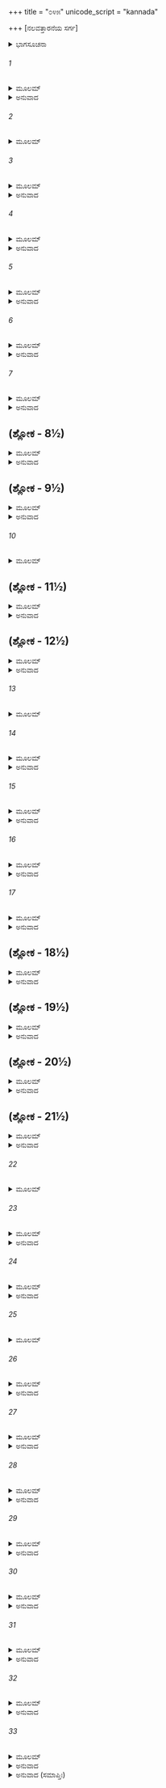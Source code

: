 +++
title = "೦೪೫"
unicode_script = "kannada"

+++
[ನಲವತ್ತಾರನೆಯ ಸರ್ಗ]



<details><summary>ಭಾಗಸೂಚನಾ</summary>

ಲಕ್ಷ್ಮಣನು ಸೀತೆಯನ್ನು ಗಂಗಾತೀರಕ್ಕೆ ಕರೆದೊಯ್ದುದು
</details>

###### 1


<details><summary>ಮೂಲಮ್</summary>

ತತೋ ರಜನ್ಯಾಂ ವ್ಯಷ್ಟಾಯಾಂ ಲಕ್ಷ್ಮಣೋ ದೀನಚೇತನಃ ।  
ಸುಮಂತ್ರಮಬ್ರವೀದ್ವಾಕ್ಯಂ ಮುಖೇನ ಪರಿಶುಷ್ಯತಾ ॥
</details>

<details><summary>ಅನುವಾದ</summary>

ಅನಂತರ ರಾತ್ರೆ ಕಳೆದ್ಢು ಬೆಳಗಾದಾಗ ಲಕ್ಷ್ಮಣನು ಮನಸ್ಸಿನಲ್ಲಿ ದುಃಖಿತನಾಗಿ ಬಾಡಿದ ಮುಖದಿಂದ ಸುಮಂತ್ರ ನಲ್ಲಿ ಹೇಳಿದನು.॥1॥
</details>

###### 2


<details><summary>ಮೂಲಮ್</summary>

ಸಾರಥೇ ತುರಗಾನ್ ಶೀಘ್ರಾನ್ಯೋಜಯಸ್ವ ರಥೋತ್ತಮೇ ।  
ಸ್ವಾಸ್ತೀರ್ಣಂ ರಾಜವಚನಾತ್ಸೀತಾಯಾಶ್ಚಾಸನಂ ಶುಭಮ್ ॥
</details>

###### 3


<details><summary>ಮೂಲಮ್</summary>

ಸೀತಾ ಹಿ ರಾಜವಚನಾದಾಶ್ರಮಂ ಪುಣ್ಯಕರ್ಮಣಾಮ್ ।  
ಮಯಾ ನೇಯಾ ಮಹರ್ಷೀಣಾಂ ಶೀಘ್ರಮಾನೀಯತಾಂ ರಥಃ ॥
</details>

<details><summary>ಅನುವಾದ</summary>

ಸಾರಥಿಯೇ! ಒಂದು ಉತ್ತಮ ರಥದಲ್ಲಿ ಶೀಘ್ರಗಾಮಿ ಕುದುರೆಗಳನ್ನು ಹೂಡಿ, ಆ ರಥದಲ್ಲಿ ಸೀತೆಗಾಗಿ ಸುಂದರ ಆಸನವನ್ನು ಇರಿಸು. ನಾನು ಮಹಾರಾಜರ ಆಜ್ಞೆಯಂತೆ ಸೀತಾದೇವಿಯನ್ನು ಪುಣ್ಯಕರ್ಮಾ ಮಹರ್ಷಿಗಳ ಆಶ್ರಮಕ್ಕೆ ಕರೆದೊಯ್ಯಬೇಕಾಗಿದೆ. ನೀನು ಬೇಗನೇ ರಥವನ್ನು ತೆಗೆದುಕೊಂಡು ಬಾ.॥2-3॥
</details>

###### 4


<details><summary>ಮೂಲಮ್</summary>

ಸುಮಂತ್ರಸ್ತು ತಥೇತ್ಯುಕ್ತ್ವಾ ಯುಕ್ತಂ ಪರಮವಾಜಿಭಿಃ ।  
ರಥಂ ಸುರುಚಿರಪ್ರಖ್ಯಂ ಸ್ವಾಸ್ತೀರ್ಣಂಸುಖಶಯ್ಯಯಾ ॥
</details>

<details><summary>ಅನುವಾದ</summary>

ಆಗ ಸುಮಂತ್ರನು ಹಾಗೆಯೇ ಆಗಲೀ ಎಂದು ಹೇಳಿ ಕೂಡಲೇ ಉತ್ತಮ ಕುದುರೆಗಳನ್ನು ಹೂಡಿದ ಒಂದು ಸುಂದರ ರಥವನ್ನು ತಂದನು. ಅದರಲ್ಲಿ ಸುಖಮಯ ಶಯ್ಯೆಯಿಂದ ಕೂಡಿದ್ದು ಸುಂದರ ಮೇಲ್ಹೊದಿಕೆ ಹಾಸಿತ್ತು.॥4॥
</details>

###### 5


<details><summary>ಮೂಲಮ್</summary>

ಆನೀಯೋವಾಚ ಸೌಮಿತ್ರಿಂ ಮಿತ್ರಾಣಾಂ ಮಾನವರ್ಧನಮ್ ।  
ರಥೋಽಯಂ ಸಮನುಪ್ರಾಪ್ತೋ ಯತ್ಕಾರ್ಯಂ ಕ್ರಿಯತಾಂ ಪ್ರಭೋ ॥
</details>

<details><summary>ಅನುವಾದ</summary>

ಅದನ್ನು ತಂದು ಮಿತ್ರರ ಮಾನವನ್ನು ಹೆಚ್ಚಿಸುವ ಸುಮಿತ್ರಾಕುಮಾರನಲ್ಲಿ ಹೇಳಿದನು - ಪ್ರಭೋ! ಇದೋ ರಥ ಬಂದಿದೆ. ಮುಂದಿನ ಕಾರ್ಯವನ್ನು ಮಾಡು.॥5॥
</details>

###### 6


<details><summary>ಮೂಲಮ್</summary>

ಏವಮುಕ್ತಃ ಸುಮಂತ್ರೇಣ ರಾಜವೇಶ್ಮನಿ ಲಕ್ಷ್ಮಣಃ ।  
ಪ್ರವಿಶ್ಯ ಸೀತಾಮಾಸಾದ್ಯ ವ್ಯಾಜಹಾರ ನರರ್ಷಭಃ ॥
</details>

<details><summary>ಅನುವಾದ</summary>

ಸುಮಂತ್ರನು ಹೀಗೆ ಹೇಳಿದಾಗ ನರಶ್ರೇಷ್ಠ ಲಕ್ಷ್ಮಣನು ಅರಮನೆಯೊಳಗೆ ಹೋಗಿ ಸೀತೆಯ ಬಳಿಯಲ್ಲಿ ಇಂತೆಂದನು-॥6॥
</details>

###### 7


<details><summary>ಮೂಲಮ್</summary>

ತ್ವಯಾ ಕಿಲೈಷ ನೃಪತಿರ್ವರಂ ವೈ ಯಾಚಿತಃ ಪ್ರಭುಃ ।  
ನೃಪೇಣ ಚ ಪ್ರತಿಜ್ಞಾತಮಾಜ್ಞಪ್ತಶ್ಚಾಶ್ರಮಂ ಪ್ರತಿ ॥
</details>

<details><summary>ಅನುವಾದ</summary>

ದೇವಿ! ನೀವು ಮಹಾರಾಜರಲ್ಲಿ ಮುನಿಗಳ ಆಶ್ರಮಗಳಿಗೆ ಹೋಗುವ ವರ ಕೇಳಿದ್ದೀರಲ್ಲ. ಮಹಾರಾಜರು ನಿಮ್ಮನ್ನು ಆಶ್ರಮಕ್ಕೆ ಕಳುಹಿಸಿಕೊಡಲು ಒಪ್ಪಿಗೆಯನ್ನು ನೀಡಿದ್ದರು.॥7॥
</details>

## (ಶ್ಲೋಕ - 8½)


<details><summary>ಮೂಲಮ್</summary>

ಗಂಗಾ ತೀರೇ ಮಯಾ ದೇವಿ ಋಷೀಣಾಮಾಶ್ರಮಾನ್ ಶುಭಾನ್ ।  
ಶೀಘ್ರಂ ಗತ್ವಾ ತು ವೈದೇಹಿಶಾಸನಾತ್ ಪಾರ್ಥಿವಸ್ಯ ನಃ ॥  
ಅರಣ್ಯೇ ಮುನಿಭಿರ್ಜುಷ್ಟೇ ಅವನೇಯಾ ಭವಿಷ್ಯಸಿ ।
</details>

<details><summary>ಅನುವಾದ</summary>

ವಿದೇಹನಂದಿನಿ! ದೇವಿ ! ಆ ಮಾತಿಗನುಸಾರ ನಾನು ರಾಜರ ಆಜ್ಞೆಯಂತೆ ಶೀಘ್ರವಾಗಿ ಗಂಗಾತೀರದ ಋಷಿಗಳ ಸುಂದರ ಆಶ್ರಮಗಳಿಗೆ ನಿಮ್ಮನ್ನು ಕರೆದುಕೊಂಡು ಹೋಗುವೆನು.॥8½॥
</details>

## (ಶ್ಲೋಕ - 9½)


<details><summary>ಮೂಲಮ್</summary>

ಏವಮುಕ್ತಾತು ವೈದೇಹೀ ಲಕ್ಷ್ಮಣೇನ ಮಹಾತ್ಮನಾ ॥  
ಪ್ರಹರ್ಷಮತುಲಂ ಲೇಭೇ ಗಮನಂ ಚಾಪ್ಯರೋಚಯತ್ ।
</details>

<details><summary>ಅನುವಾದ</summary>

ಮಹಾತ್ಮಾ ಲಕ್ಷ್ಮಣನು ಹೀಗೆ ಹೇಳಿದಾಗ ವೈದೇಹಿ ಸೀತೆಗೆ ಅಪಾರ ಹರ್ಷವಾಯಿತು. ಅವಳು ಹೋಗಲು ಸಿದ್ಧಳಾದಳು.॥9½॥
</details>

###### 10


<details><summary>ಮೂಲಮ್</summary>

ವಾಸಾಂಸಿ ಚ ಮಹಾರ್ಹಾಣಿ ರತ್ನಾ ನಿ ವಿವಿಧಾನಿ ಚ ॥
</details>

## (ಶ್ಲೋಕ - 11½)


<details><summary>ಮೂಲಮ್</summary>

ಗೃಹೀತ್ವಾ ತಾನಿ ವೈದೇಹೀ ಗಮನಾಯೋಪಚಕ್ರಮೇ ।  
ಇಮಾನಿ ಮುನಿಪತ್ನೀನಾಂ ದಾಸ್ಯಾಮ್ಯಾಭರಣಾನ್ಯಹಮ್ ॥  
ವಸ್ತ್ರಾಣಿ ಚ ಮಹಾರ್ಹಾಣಿ ಧನಾನಿ ವಿವಿಧಾನಿ ಚ ।
</details>

<details><summary>ಅನುವಾದ</summary>

ಬಹುಮೂಲ್ಯ ವಸ್ತ್ರ ಮತ್ತು ನಾನಾ ಪ್ರಕಾರದ ರತ್ನಗಳನ್ನು ಎತ್ತಿಕೊಂಡು ಸೀತೆಯು ವನದ ಯಾತ್ರೆಗಾಗಿ ಉದ್ಯುಕ್ತಳಾಗಿ ಲಕ್ಷ್ಮಣನಲ್ಲಿ ಹೇಳಿದಳು - ಇವೆಲ್ಲ ಬಹುಮೂಲ್ಯ ವಸ್ತ್ರಾಭೂಣಗಳನ್ನು, ನಾನಾ ರೀತಿಯ ರತ್ನ, ಧನಗಳನ್ನು ನಾನು ಮುನಿಪತ್ನಿಯರಿಗೆ ಕೊಡುವೆನು.॥10-11½॥
</details>

## (ಶ್ಲೋಕ - 12½)


<details><summary>ಮೂಲಮ್</summary>

ಸೌಮಿತ್ರಿಸ್ತು ತಥೇತ್ಯುಕ್ತ್ವಾ ರಥಮಾರೋಪ್ಯ ಮೈಥಿಲೀಮ್ ॥  
ಪ್ರಯಯೌ ಶೀಘ್ರತುರಗಂ ರಾಮಸ್ಯಾಜ್ಞಾಮನುಸ್ಮರನ್ ।
</details>

<details><summary>ಅನುವಾದ</summary>

‘ಹಾಗೆಯೇ ಆಗಲಿ’ ಎಂದು ಹೇಳಿ ಲಕ್ಷ್ಮಣನು ಮಿಥಿಲೇಶ ಕುಮಾರಿ ಸೀತೆಯನ್ನು ರಥದಲ್ಲಿ ಕುಳ್ಳಿರಿಸಿ ಶ್ರೀರಾಮನ ಆಜ್ಞೆಯನ್ನು ಗಮನದಲ್ಲಿಟ್ಟು, ವೇಗವಾಗಿ ಓಡುವ ಕುದುರೆಗಳುಳ್ಳ ರಥದಲ್ಲಿ ಹತ್ತಿ ವನದ ಕಡೆಗೆ ಹೊರಟನು.॥12½॥
</details>

###### 13


<details><summary>ಮೂಲಮ್</summary>

ಅಬ್ರವೀಚ್ಚ ತದಾ ಸೀತಾ ಲಕ್ಷ್ಮಣಂ ಲಕ್ಷ್ಮಿವರ್ಧನಮ್ ॥
</details>

###### 14


<details><summary>ಮೂಲಮ್</summary>

ಅಶುಭಾನಿ ಬಹೂನ್ಯೇವ ಪಶ್ಯಾಮಿ ರಘುನಂದನ ।  
ನಯನಂ ಮೇ ಸ್ಫುರತ್ಯದ್ಯ ಗಾತ್ರೋತ್ಕಂಪಶ್ಚ ಜಾಯತೇ ॥
</details>

<details><summary>ಅನುವಾದ</summary>

ಆಗ ಸೀತೆಯು ಲಕ್ಷ್ಮೀವರ್ಧನ ಲಕ್ಷ್ಮಣನಲ್ಲಿ ಹೇಳಿದಳು - ರಘುನಂದನ! ನನಗೆ ಅನೇಕ ಅಪಶಕುನಗಳು ಕಂಡು ಬರುತ್ತಿವೆ. ಇಂದು ನನ್ನ ಬಲಗಣ್ಣು ಹಾರುತ್ತಿದೆ. ಶರೀರ ನಡುಗುತ್ತಿದೆ.॥13-14॥
</details>

###### 15


<details><summary>ಮೂಲಮ್</summary>

ಹೃದಯಂ ಚೈವ ಸೌಮಿತ್ರೇ ಅಸ್ವಸ್ಥಮಿವ ಲಕ್ಷಯೇ ।  
ಔತ್ಸುಕ್ಯಂ ಪರಮಂ ಚಾಪಿ ಅಧೃತಿಶ್ಚ ಪರಾ ಮಮ ॥
</details>

<details><summary>ಅನುವಾದ</summary>

ಸುಮಿತ್ರಾ ಕುಮಾರ! ನನ್ನ ಮನಸ್ಸು ಅಸ್ವಸ್ಥದಂತಾಗಿದೆ. ಮನಸ್ಸಿನಲ್ಲಿ ಭಾರೀ ಉತ್ಕಂಠತೆ ಉಂಟಾಗಿದೆ. ನನ್ನ ಅಧೀರತೆ ಪರಾಕಾಷ್ಠೆಗೆ ಮುಟ್ಟಿದೆ.॥15॥
</details>

###### 16


<details><summary>ಮೂಲಮ್</summary>

ಶೂನ್ಯಾಮೇವ ಚ ಪಶ್ಯಾಮಿ ಪೃಥಿವೀಂ ಪೃಥುಲೋಚನ ।  
ಅಪಿ ಸ್ವಸ್ತಿ ಭವೇತ್ತಸ್ಯ ಭ್ರಾತುಸ್ತೇ ಭ್ರಾತೃವತ್ಸಲ ॥
</details>

<details><summary>ಅನುವಾದ</summary>

ವಿಶಾಲಲೋಚನ ಲಕ್ಷ್ಮಣ! ಭೂಮಿಯು ಬರಿದಾಗಿರುವಂತೆ ನನಗೆ ತೋರುತ್ತದೆ. ಭ್ರಾತೃವತ್ಸಲ! ನಿನ್ನ ಅಣ್ಣ ಕುಶಲರಾಗಿ ಇರಲಿ.॥16॥
</details>

###### 17


<details><summary>ಮೂಲಮ್</summary>

ಶ್ವಶ್ರೂಣಾಂ ಚೈವ ಮೇ ವೀರಸರ್ವಾಸಾಮವಿಶೇಷತಃ ।  
ಪುರೇ ಜನಪದೇ ಚೈವ ಕುಶಲಂ ಪ್ರಾಣಿನಾಮಪಿ ॥
</details>

<details><summary>ಅನುವಾದ</summary>

ವೀರನೇ! ನನ್ನ ಎಲ್ಲ ಅತ್ತೆಯಂದಿರು ಆನಂದವಾಗಿರಲಿ. ನಗರ ಮತ್ತು ದೇಶದ ಎಲ್ಲ ಪ್ರಾಣಿಗಳು ಕ್ಷೇಮದಿಂದ ಇರಲಿ.॥17॥
</details>

## (ಶ್ಲೋಕ - 18½)


<details><summary>ಮೂಲಮ್</summary>

ಇತ್ಯಂಜಲಿಕೃತಾ ಸೀತಾ ದೇವತಾ ಅಭ್ಯಯಾಚತ ।  
ಲಕ್ಷ್ಮಣೋಽರ್ಥಂ ತತಃ ಶ್ರುತ್ವಾ ಶಿರಸಾ ವಂದ್ಯ ಮೈಥಿಲೀಮ್ ॥  
ಶಿವಮಿತ್ಯಬ್ರವೀದ್ಧೃಷ್ಟೋ ಹೃದಯೇನ ವಿಶುಷ್ಯತಾ ।
</details>

<details><summary>ಅನುವಾದ</summary>

ಹೀಗೆ ಹೇಳುತ್ತಾ ಸೀತೆಯು ಕೈಮುಗಿದು ದೇವತೆಗಳಲ್ಲಿ ಪ್ರಾರ್ಥಿಸಿದಳು. ಸೀತೆಯ ಮಾತನ್ನು ಕೇಳಿ ಲಕ್ಷ್ಮಣನು ತಲೆಬಾಗಿ ಆಕೆಗೆ ನಮಸ್ಕರಿಸಿ, ಹೊರಗಿನಿಂದ ಪ್ರಸನ್ನನಾಗಿ, ಕಮರಿದ ಹೃದಯದಿಂದ ಹೇಳಿದನು - ಎಲ್ಲರ ಕಲ್ಯಾಣವಾಗಲಿ.॥18½॥
</details>

## (ಶ್ಲೋಕ - 19½)


<details><summary>ಮೂಲಮ್</summary>

ತತೋ ವಾಸಮುಪಾಗಮ್ಯ ಗೋಮತೀತೀರ ಆಶ್ರಮೇ ॥  
ಪ್ರಭಾತೇ ಪುನರುತ್ಥಾಯ ಸೌಮಿತ್ರಿಃ ಸೂತಮಬ್ರವೀತ್ ।
</details>

<details><summary>ಅನುವಾದ</summary>

ಅನಂತರ ಗೋಮತಿಯ ತೀರಕ್ಕೆ ಹೋಗಿ ಒಂದು ಆಶ್ರಮದಲ್ಲಿ ಇರುಳನ್ನು ಕಳೆದು, ಮತ್ತೆ ಪ್ರಾತಃಕಾಲ ಎದ್ದು ಸುಮಿತ್ರಾ ಕುಮಾರನು ಸಾರಥಿಯಲ್ಲಿ ಹೇಳಿದನು.॥19½॥
</details>

## (ಶ್ಲೋಕ - 20½)


<details><summary>ಮೂಲಮ್</summary>

ಯೋಜಯಸ್ವ ರಥಂ ಶೀಘ್ರಮದ್ಯ ಭಾಗೀರಥೀಜಲಮ್ ॥  
ಶಿರಸಾ ಧಾರಯಿಷ್ಯಾಮಿ ತ್ರಿಯಂಬಕ ಇವೌಜಸಾ ।
</details>

<details><summary>ಅನುವಾದ</summary>

ಸಾರಥಿಯೇ! ಬೇಗನೇ ರಥ ಸಿದ್ಧಗೊಳಿಸು. ಭಾಗೀರಥಿಯನ್ನು ಭಗವಾನ್ ಶಂಕರನು ತನ್ನ ತೇಜದಿಂದ ಮಸ್ತಕದಲ್ಲಿ ಧರಿಸಿದಂತೆಯೇ, ಇಂದು ನಾನೂ ಗಂಗೆಯನ್ನು ತಲೆಯಲ್ಲಿ ಧರಿಸುವೆನು.॥20½॥
</details>

## (ಶ್ಲೋಕ - 21½)


<details><summary>ಮೂಲಮ್</summary>

ಸೋಽಶ್ವಾನ್ವಿಚಾರಯಿತ್ವಾ ತು ರಥೇ ಯುಕ್ತಾನ್ಮನೋಜವಾನ್ ॥  
ಆರೋಹಸ್ವೇತಿ ವೈದೇಹೀಂ ಸೂತಃ ಪ್ರಾಂಜಲಿರಬ್ರವೀತ್ ।
</details>

<details><summary>ಅನುವಾದ</summary>

ಸಾರಥಿಯು ಮನೋವೇಗದಂತೆ ವೇಗಶಾಲಿ ಕುದುರೆಗಳನ್ನು ರಥಕ್ಕೆ ಹೂಡಿದನು ಮತ್ತೆ ವಿದೇಹನಂದಿನೀ ಸೀತೆಯಲ್ಲಿ ಕೈಮುಗಿದು ಹೇಳಿದನು-ದೇವಿ! ರಥಾರೂಢರಾಗಿರಿ.॥21½॥
</details>

###### 22


<details><summary>ಮೂಲಮ್</summary>

ಸಾ ತು ಸೂತಸ್ಯ ವಚನಾದಾರುರೋಹ ರಥೋತ್ತಮಮ್ ॥
</details>

###### 23


<details><summary>ಮೂಲಮ್</summary>

ಸೀತಾ ಸೌಮಿತ್ರಿಣಾ ಸಾರ್ಧಂ ಸುಮಂತ್ರೇಣ ಚ ಧೀಮತಾ ।  
ಆಸಸಾದ ವಿಶಾಲಾಕ್ಷೀಗಂಗಾಂ ಪಾಪವಿನಾಶಿನೀಮ್ ॥
</details>

<details><summary>ಅನುವಾದ</summary>

ಸೂತನು ಹೇಳಿದಾಗ ದೇವೀ ಸೀತೆಯು ಆ ಉತ್ತಮ ರಥವನ್ನು ಹತ್ತಿದಳು. ಹೀಗೆ ಲಕ್ಷ್ಮಣ ಮತ್ತು ಬುದ್ಧಿವಂತ ಸುಮಂತ್ರರೊಂದಿಗೆ ವಿಶಾಲಲೋಚನೆ ಸೀತಾದೇವಿಯು ಪಾಪನಾಶಿನೀ ಗಂಗಾತೀರಕ್ಕೆ ತಲುಪಿದಳು.॥22-23॥
</details>

###### 24


<details><summary>ಮೂಲಮ್</summary>

ಅಥಾರ್ಧದಿವಸೇ ಗತ್ವಾ ಭಾಗೀರಥ್ಯಾ ಜಲಾಶಯಮ್ ।  
ನಿರೀಕ್ಷ್ಯ ಲಕ್ಷ್ಮಣೋ ದೀನಃ ಪ್ರರುರೋದಮಹಾಸ್ವನಃ ॥
</details>

<details><summary>ಅನುವಾದ</summary>

ಮಧ್ಯಾಹ್ನ ಭಾಗೀರಥಿಯ ಪ್ರವಾಹದವರೆಗೆ ತಲುಪಿ ಲಕ್ಷ್ಮಣನು ಅದನ್ನು ನೋಡುತ್ತಾ ದುಃಖಿತನಾಗಿ ಗಟ್ಟಿಯಾಗಿ ಬಿಕ್ಕಿ-ಬಿಕ್ಕಿ ಅಳತೊಡಗಿದನು.॥24॥
</details>

###### 25


<details><summary>ಮೂಲಮ್</summary>

ಸೀತಾ ತು ಪರಮಾಯತ್ತಾ ದೃಷ್ಟ್ವಾ ಲಕ್ಷ್ಮಣಮಾತುರಮ್ ।  
ಉವಾಚ ವಾಕ್ಯಂ ಧರ್ಮಜ್ಞಾ ಕಿಮಿದಂ ರುದ್ಯತೇತ್ವಯಾ ॥
</details>

###### 26


<details><summary>ಮೂಲಮ್</summary>

ಜಾಹ್ನವೀತೀರಮಾಸಾದ್ಯ ಚಿರಾಭಿಲಷಿತಂ ಮಮ ।  
ಹರ್ಷಕಾಲೇ ಕಿಮರ್ಥಂ ಮಾಂ ವಿಷಾದಯಸಿ ಲಕ್ಷ್ಮಣ ॥
</details>

<details><summary>ಅನುವಾದ</summary>

ಲಕ್ಷ್ಮಣನು ಶೋಕಾತುರನಾದುದನ್ನು ನೋಡಿ ಧರ್ಮಜ್ಞಾ ಸೀತೆಯು ಅತ್ಯಂತ ಚಿಂತಿತಳಾಗಿ ಆತನಲ್ಲಿ ಹೇಳಿದಳು - ಲಕ್ಷ್ಮಣ! ಇದೇನು? ನೀನು ಅಳುತ್ತಿರುವೆ. ಗಂಗಾತೀರಕ್ಕೆ ಬಂದು ನನ್ನ ಚಿರಕಾಲದ ಅಭಿಲಾಷೆ ಪೂರ್ಣವಾಗಿದೆ. ಈ ಹರ್ಷದ ಸಮಯದಲ್ಲಿ ನೀನು ಅಳುತ್ತಾ ನನ್ನನ್ನು ದುಃಖಿತೆಯನ್ನಾಗಿ ಏಕೆ ಮಾಡುತ್ತಿರುವೆ.॥25-26॥
</details>

###### 27


<details><summary>ಮೂಲಮ್</summary>

ನಿತ್ಯಂ ತ್ವಂ ರಾಮಪಾರ್ಶ್ವೇಷು ವರ್ತಸೇ ಪುರುಷರ್ಷಭ ।  
ಕಚ್ಚಿದ್ವಿನಾಕೃತಸ್ತೇನ ದ್ವಿರಾತ್ರಂ ಶೋಕಮಾಗತಃ ॥
</details>

<details><summary>ಅನುವಾದ</summary>

ಪುರುಷಪ್ರವರ! ಶ್ರೀರಾಮನ ಬಳಿಯಲ್ಲೇ ನೀನು ಸದಾ ಇರುತ್ತೀಯೆ. ಎರಡು ದಿನ ಅವನಿಂದ ಅಗಲಿದುದಕ್ಕೆ ನೀನು ಇಷ್ಟು ಶೋಕಾಕುಲನಾದೆಯೇನು.॥27॥
</details>

###### 28


<details><summary>ಮೂಲಮ್</summary>

ಮಮಾಪಿ ದಯಿತೋ ರಾಮೋ ಜೀವಿತಾದಪಿ ಲಕ್ಷ್ಮಣ ।  
ನ ಚಾಹಮೇವಂ ಶೋಚಾಮಿ ಮೈವಂ ತ್ವಂ ಬಾಲಿಶೋಭವ ॥
</details>

<details><summary>ಅನುವಾದ</summary>

ಲಕ್ಷ್ಮಣ! ಶ್ರೀರಾಮನಾದರೋ ನನಗೂ ಪ್ರಾಣಕ್ಕಿಂತ ಹೆಚ್ಚು ಪ್ರಿಯನಾಗಿದ್ದಾನೆ; ಆದರೆ ನಾನು ಹೀಗೆ ಶೋಕಿಸುವುದಿಲ್ಲ. ನೀನು ಹೀಗೆ ಏಕೆ ಬೇಸರಗೊಂಡಿರುವೆ.॥28॥
</details>

###### 29


<details><summary>ಮೂಲಮ್</summary>

ತಾರಯಸ್ವ ಚ ಮಾಂ ಗಂಗಾಂ ದರ್ಶಯಸ್ವ ಚ ತಾಪಸಾನ್ ।  
ತತೋ ಮುನಿಭ್ಯೋ ವಾಸಾಂಸಿ ದಾಸ್ಯಾಮ್ಯಾಭರಣಾನಿ ಚ ॥
</details>

<details><summary>ಅನುವಾದ</summary>

ನನ್ನನ್ನು ಗಂಗೆಯ ಆಚೆ ದಂಡಕ್ಕೆ ಕೊಂಡು ಹೋಗು ಹಾಗೂ ತಪಸ್ವೀ ಮುನಿಗಳ ದರ್ಶನ ಮಾಡಿಸು. ನಾನು ಅವರಿಗೆ ವಸಾ ಭೂಷಣಗಳನ್ನು ಕೊಡುವೆನು.॥29॥
</details>

###### 30


<details><summary>ಮೂಲಮ್</summary>

ತತಃ ಕೃತ್ವಾ ಮಹರ್ಷೀಣಾಂ ಯಥಾರ್ಹಮಭಿವಾದನಮ್ ।  
ತತ್ರ ಚೈಕಾಂ ನಿಶಾಮುಷ್ಯ ಯಾಸ್ಯಾಮಸ್ತಾಂ ಪುರೀಂ ಪುನಃ ॥
</details>

<details><summary>ಅನುವಾದ</summary>

ಅನಂತರ ಆ ಮಹರ್ಷಿಗಳಿಗೆ ಯಥಾಯೋಗ್ಯ ಅಭಿವಾದನ ಮಾಡಿ, ಅಲ್ಲಿ ಒಂದು ರಾತ್ರೆ ಉಳಿದು, ನಾವು ಪುನಃ ಅಯೋಧ್ಯಾಪುರಿಗೆ ಮರಳಿ ಹೋಗುವ.॥30॥
</details>

###### 31


<details><summary>ಮೂಲಮ್</summary>

ಮಮಾಪಿ ಪದ್ಮಪತ್ರಾಕ್ಷಂ ಸಿಂಹೋರಸ್ಕಂ ಕೃಶೋದರಮ್ ।  
ತ್ವರತೇ ಹಿ ಮನೋ ದ್ರಷ್ಟುಂ ರಾಮಂ ರಮಯತಾಂವರಮ್ ॥
</details>

<details><summary>ಅನುವಾದ</summary>

ಸಿಂಹದಂತೆ ವಕ್ಷಃಸ್ಥಳವುಳ್ಳ, ಕೃಶ ಉದಾರ ಮತ್ತು ಕಮಲದಂತೆ ನೇತ್ರವುಳ್ಳ, ಮನಸ್ಸನ್ನು ರಮಿಸುವುದರಲ್ಲಿ ಎಲ್ಲರಿಗಿಂತ ಶ್ರೇಷ್ಠನಾದ ಶ್ರೀರಾಮನನ್ನು ನೋಡ ಬೇಕೆಂದು ನನ್ನ ಮನಸ್ಸೂ ಕೂಡ ಆತುರವಾಗಿದೆ.॥31॥
</details>

###### 32


<details><summary>ಮೂಲಮ್</summary>

ತಸ್ಯಾಸ್ತದ್ವಚನಂಶ್ರುತ್ವಾ ಪ್ರಮೃಜ್ಯ ನಯನೇ ಶುಭೇ ।  
ನಾವಿಕಾನಾಹ್ವಯಾಮಾಸ ಲಕ್ಷ್ಮಣಃ ಪರವೀರಹಾ ।  
ಇಯಂ ಚ ಸಜ್ಜಾ ನೌಶ್ಚೇತಿ ದಾಶಾಃ ಪ್ರಾಂಜಲಯೋಬ್ರುವನ್ ॥
</details>

<details><summary>ಅನುವಾದ</summary>

ಸೀತೆಯ ಮಾತನ್ನು ಕೇಳಿ ಶತ್ರುವೀರರನ್ನು ಸಂಹರಿಸುವ ಲಕ್ಷ್ಮಣನು ತನ್ನ ಎರಡೂ ಸುಂದರ ಕಣ್ಣುಗಳನ್ನು ಒರೆಸಿಕೊಂಡು, ಅಂಬಿಗರನ್ನು ಕರೆದು ಕೈಮುಗಿದು ನಾವೆ ಸಿದ್ಧಗೊಳಿಸುವಂತೆ ಹೇಳಿದನು. ಸ್ವಾಮಿ! ದೋಣಿ ಸಿದ್ಧವಾಗಿದೆ ಎಂದು ಹೇಳಿದರು.॥32॥
</details>

###### 33


<details><summary>ಮೂಲಮ್</summary>

ತಿತೀರ್ಷುರ್ಲಕ್ಷ್ಮಣೋ ಗಂಗಾಂ ಶುಭಾಂನಾವಮುಪಾರುಹತ್ ।  
ಗಂಗಾಂ ಸಂತಾರಯಾಮಾಸ ಲಕ್ಷ್ಮಣಸ್ತಾಂ ಸಮಾಹಿತಃ ॥
</details>

<details><summary>ಅನುವಾದ</summary>

ಲಕ್ಷ್ಮಣನು ಗಂಗೆಯನ್ನು ದಾಟಲು ಸೀತೆಯೊಂದಿಗೆ ಆ ಸುಂದರ ದೋಣಿಯಲ್ಲಿ ಕುಳಿತು, ಬಹಳ ಎಚ್ಚರಿಕೆಯಿಂದ ಅವನು ಸೀತೆಯನ್ನು ಗಂಗೆ ದಾಟಿಸಿದನು.॥33॥
</details>

<details><summary>ಅನುವಾದ (ಸಮಾಪ್ತಿಃ)</summary>

ಶ್ರೀವಾಲ್ಮೀಕಿ ವಿರಚಿತ ಆರ್ಷರಾಮಾಯಣ ಆದಿಕಾವ್ಯದ ಉತ್ತರ ಕಾಂಡದಲ್ಲಿ ನಲವತ್ತಾರನೆಯ ಸರ್ಗ ಪೂರ್ಣವಾಯಿತು. ॥46॥
</details>

